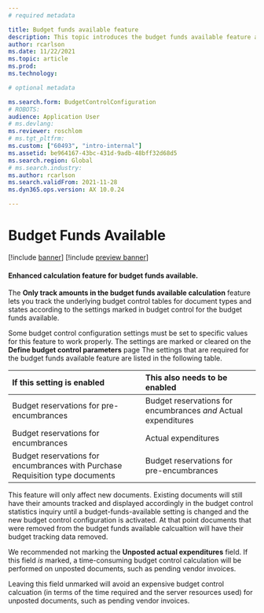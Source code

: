 ```yaml
---
# required metadata

title: Budget funds available feature
description: This topic introduces the budget funds available feature and provides information to help you configure budget control to optimize management of your organization's financial resources.
author: rcarlson
ms.date: 11/22/2021
ms.topic: article
ms.prod: 
ms.technology: 

# optional metadata

ms.search.form: BudgetControlConfiguration
# ROBOTS: 
audience: Application User
# ms.devlang: 
ms.reviewer: roschlom
# ms.tgt_pltfrm: 
ms.custom: ["60493", "intro-internal"]
ms.assetid: be964167-43bc-431d-9adb-48bff32d68d5
ms.search.region: Global
# ms.search.industry: 
ms.author: rcarlson
ms.search.validFrom: 2021-11-28
ms.dyn365.ops.version: AX 10.0.24

---
```


# Budget Funds Available 

[!include [banner](../includes/banner.md)]
[!include [preview banner](../includes/preview-banner.md)]

#### Enhanced calculation feature for budget funds available.

The **Only track amounts in the budget funds available calculation** feature lets you track the underlying budget control tables for document types and states according to the settings marked in budget control for the budget funds available. 

Some budget control configuration settings must be set to specific values for this feature to work properly. The settings are marked or cleared on the **Define budget control parameters** page The settings that are required for the budget funds available feature are listed in the following table.

| If this setting is enabled        | This also needs to be enabled     |
| :---------------------------------- | :---------------------------------- |
| Budget reservations for pre-encumbrances | Budget reservations for encumbrances *and* Actual expenditures |
| Budget reservations for encumbrances | Actual expenditures |
| Budget reservations for encumbrances with Purchase Requisition type documents | Budget reservations for pre-encumbrances |

This feature will only affect new documents.  Existing documents will still have their amounts tracked and displayed accordingly in the budget control statistics inquiry until a budget-funds-available setting is changed and the new budget control configuration is activated.  At that point documents that were removed from the budget funds available calcualtion will have their budget tracking data removed. 

We recommended not marking the **Unposted actual expenditures** field. If this field *is* marked, a time-consuming budget control calculation will be performed on unposted documents, such as pending vendor invoices. 

Leaving this field unmarked will avoid an expensive budget control calcuation (in terms of the time required and the server resources used) for unposted documents, such as pending vendor invoices. 
